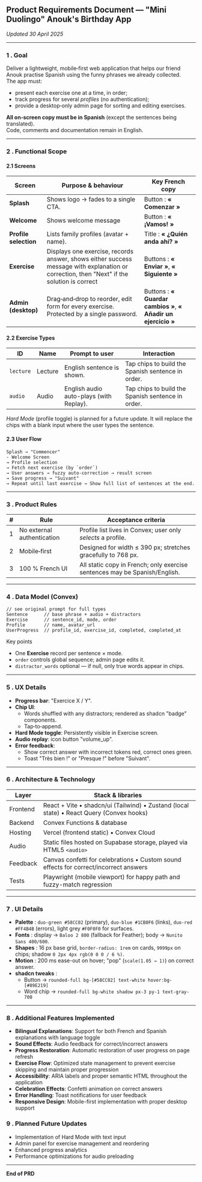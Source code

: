 ## Product Requirements Document — "Mini Duolingo" Anouk's Birthday App  
*Updated 30 April 2025*  

---

### 1 . Goal  
Deliver a lightweight, mobile‑first web application that helps our friend Anouk practise Spanish using the funny phrases we already collected.  
The app must:

* present each exercise one at a time, in order;  
* track progress for several *profiles* (no authentication);  
* provide a desktop‑only admin page for sorting and editing exercises.

**All on‑screen copy must be in Spanish** (except the sentences being translated).  
Code, comments and documentation remain in English.

---

### 2 . Functional Scope  

#### 2.1 Screens  

| Screen | Purpose & behaviour | Key French copy |
|--------|---------------------|-----------------|
| **Splash** | Shows logo → fades to a single CTA. | Button : **« Comenzar »** |
| **Welcome** | Shows welcome message | Button : **« ¡Vamos! »** |
| **Profile selection** | Lists family profiles (avatar + name). | Title : **« ¿Quién anda ahí? »** |
| **Exercise** | Displays one exercise, records answer, shows either success message with explanation or correction, then "Next" if the solution is correct | Buttons : **« Enviar »**, **« Siguiente »**|
| **Admin (desktop)** | Drag‑and‑drop to reorder, edit form for every exercise. Protected by a single password. | Buttons : **« Guardar cambios »**, **« Añadir un ejercicio »** |

#### 2.2 Exercise Types  

| ID | Name | Prompt to user | Interaction |
|----|-----------|---------------|-------------|
| `lecture` | Lecture | English sentence is shown. | Tap chips to build the Spanish sentence in order. |
| `audio`   | Audio   | English audio auto-plays (with Replay). | Tap chips to build the Spanish sentence in order. |

*Hard Mode* (profile toggle) is planned for a future update. It will replace the chips with a blank input where the user types the sentence.

#### 2.3 User Flow  

    Splash → "Commencer"
    - Welcome Screen
    → Profile selection  
    → Fetch next exercise (by `order`)  
    → User answers → fuzzy auto‑correction → result screen  
    → Save progress → "Suivant"  
    → Repeat until last exercise → Show full list of sentences at the end.

---

### 3 . Product Rules  

| # | Rule | Acceptance criteria |
|---|------|---------------------|
| 1 | No external authentication | Profile list lives in Convex; user only *selects* a profile. |
| 2 | Mobile‑first | Designed for width ≤ 390 px; stretches gracefully to 768 px. |
| 3 | 100 % French UI | All static copy in French; only exercise sentences may be Spanish/English. |

---

### 4 . Data Model (Convex)  

    // see original prompt for full types
    Sentence      // base phrase + audio + distractors
    Exercise      // sentence_id, mode, order
    Profile       // name, avatar_url
    UserProgress  // profile_id, exercise_id, completed, completed_at

Key points  

* One **Exercise** record per sentence × mode.
* `order` controls global sequence; admin page edits it.  
* `distractor_words` optional — if null, only true words appear in chips.  

---

### 5 . UX Details  

* **Progress bar**: "Exercice X / Y".  
* **Chip UI**:  
  * Words shuffled with any distractors; rendered as shadcn "badge" components.  
  * Tap‑to‑append.  
* **Hard Mode toggle**: Persistently visible in Exercise screen.  
* **Audio replay**: icon button "volume_up".  
* **Error feedback**:  
  * Show correct answer with incorrect tokens red, correct ones green.  
  * Toast "Très bien !" or "Presque !" before "Suivant".  

---

### 6 . Architecture & Technology  

| Layer | Stack & libraries |
|-------|------------------|
| Frontend | React + Vite • shadcn/ui (Tailwind) • Zustand (local state) • React Query (Convex hooks) |
| Backend  | Convex Functions & database |
| Hosting  | Vercel (frontend static) • Convex Cloud |
| Audio    | Static files hosted on Supabase storage, played via HTML5 `<audio>` |
| Feedback | Canvas confetti for celebrations • Custom sound effects for correct/incorrect answers |
| Tests    | Playwright (mobile viewport) for happy path and fuzzy-match regression |

---

### 7 . UI Details

* **Palette** : `duo-green #58CC02` (primary), `duo-blue #1CB0F6` (links), `duo-red #FF4B4B` (errors), light grey `#F0F0F0` for surfaces.  
* **Fonts** : display → `Baloo 2 800` (fallback for Feather); body → `Nunito Sans 400/600`.  
* **Shapes** : 16 px base grid, `border-radius: 1rem` on cards, `9999px` on chips; shadow `0 2px 4px rgb(0 0 0 / 6 %)`.  
* **Motion** : 200 ms ease-out on hover; "pop" (`scale(1.05 → 1)`) on correct answer.  
* **shadcn tweaks** :  
  * Button → `rounded-full bg-[#58CC02] text-white hover:bg-[#89E219]`  
  * Word chip → `rounded-full bg-white shadow px-3 py-1 text-gray-700`

---

### 8 . Additional Features Implemented

* **Bilingual Explanations**: Support for both French and Spanish explanations with language toggle
* **Sound Effects**: Audio feedback for correct/incorrect answers
* **Progress Restoration**: Automatic restoration of user progress on page refresh
* **Exercise Flow**: Optimized state management to prevent exercise skipping and maintain proper progression
* **Accessibility**: ARIA labels and proper semantic HTML throughout the application
* **Celebration Effects**: Confetti animation on correct answers
* **Error Handling**: Toast notifications for user feedback
* **Responsive Design**: Mobile-first implementation with proper desktop support

### 9 . Planned Future Updates

* Implementation of Hard Mode with text input
* Admin panel for exercise management and reordering
* Enhanced progress analytics
* Performance optimizations for audio preloading

---

**End of PRD**
